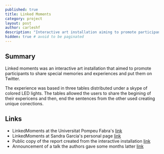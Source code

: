 ```yaml
---
published: true
title: Linked Moments
category: project
layout: post
author: carleshf
description: "Interactive art installation aiming to promote participants to share experiences and thoughts."
hidden: true # avoid to be paginated
---
```


## Summary

Linked moments was an interactive art installation that aimed to promote participants to share special memories and experiences and put them on Twitter.

The experience was based in three tables distributed under a skype of colored LED lights. The tables allowed the users to share the begining of their expericens and then, end the sentences from the other used creating unique conections.

## Links

* LinkedMoments at the Universitat Pompeu Fabra's [link](https://www.upf.edu/web/tfgcom/-/linked-moments)
* LinkedMoments at Sandra Garcia's personal page [link](http://www.sandga.com/ca/portfolio/linkedmoments/)
* Public copy of the report created from the interactive installation [link](https://issuu.com/marinarizo/docs/linkedmoments)
* Announcement of a talk the authors gave some months latter [link](https://ateneucandela.info/node/288)